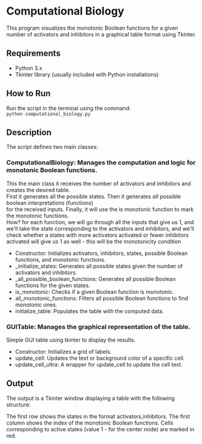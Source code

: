 # Computational Biology

This program visualizes the monotonic Boolean functions for a given number of activators and inhibitors in a graphical table format using Tkinter.

## Requirements

- Python 3.x
- Tkinter library (usually included with Python installations)

## How to Run
Run the script in the terminal using the command:  
   ```python computational_biology.py```

## Description

The script defines two main classes:

### ComputationalBiology: Manages the computation and logic for monotonic Boolean functions.  

This the main class it receives the number of activators and inhibitors and creates the desired table.  
First it generates all the possible states.
Then it generates *all* possible boolean interpretations (functions)  
for the received inputs.
Finally, it will use the is monotonic function to mark the monotonic functions.  
How? for each function, we will go through all the inputs that give us 1, and we'll take the state
corresponding to the activators and inhibitors, and we'll check whether a states with more activators
activated or fewer inhibitors activated will give us 1 as well - this will be the monotonicity condition

* Constructor: Initializes activators, inhibitors, states, possible Boolean functions, and monotonic functions.  
* _initialize_states: Generates all possible states given the number of activators and inhibitors.  
* _all_possible_boolean_functions: Generates all possible Boolean functions for the given states.  
* is_monotonic: Checks if a given Boolean function is monotonic.  
* all_monotonic_functions: Filters all possible Boolean functions to find monotonic ones.  
* initialize_table: Populates the table with the computed data.


### GUITable: Manages the graphical representation of the table.

Simple GUI table using tkinter to display the results.

* Constructor: Initializes a grid of labels.
* update_cell: Updates the text or background color of a specific cell.
* update_cell_ultra: A wrapper for update_cell to update the cell text.


## Output
The output is a Tkinter window displaying a table with the following structure:

The first row shows the states in the format activators,inhibitors.
The first column shows the index of the monotonic Boolean functions.
Cells corresponding to active states (value 1 - for the center node) are marked in red.
